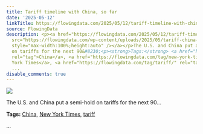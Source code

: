 ```yaml
---
title: Tariff timeline with China, so far
date: '2025-05-12'
linkTitle: https://flowingdata.com/2025/05/12/tariff-timeline-with-china-so-far/
source: FlowingData
description: <p><a href="https://flowingdata.com/2025/05/12/tariff-timeline-with-china-so-far/"><img
  src="https://flowingdata.com/wp-content/uploads/2025/05/tariff-china-nyt-750x949.png"
  style="max-width:100%;height:auto" /></a></p>The U.S. and China put a semi-hold
  on tariffs for the next 90&#8230;<p><strong>Tags:</strong> <a href="https://flowingdata.com/tag/china/"
  rel="tag">China</a>, <a href="https://flowingdata.com/tag/new-york-times/" rel="tag">New
  York Times</a>, <a href="https://flowingdata.com/tag/tariff/" rel="tag">tariff</a></p>
  ...
disable_comments: true
---
```

<p><a href="https://flowingdata.com/2025/05/12/tariff-timeline-with-china-so-far/"><img src="https://flowingdata.com/wp-content/uploads/2025/05/tariff-china-nyt-750x949.png" style="max-width:100%;height:auto" /></a></p>The U.S. and China put a semi-hold on tariffs for the next 90&#8230;<p><strong>Tags:</strong> <a href="https://flowingdata.com/tag/china/" rel="tag">China</a>, <a href="https://flowingdata.com/tag/new-york-times/" rel="tag">New York Times</a>, <a href="https://flowingdata.com/tag/tariff/" rel="tag">tariff</a></p> ...
